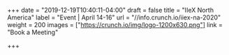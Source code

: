 +++
date = "2019-12-19T10:40:11-04:00"
draft = false
title = "IIeX North America"
label = "Event | April 14-16"
url = "//info.crunch.io/iiex-na-2020"
weight = 200
images = ["https://crunch.io/img/logo-1200x630.png"]
link = "Book a Meeting"

+++
